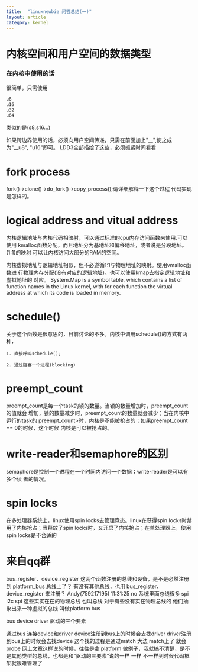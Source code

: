 ```yaml
---
title:  "linuxnewbie 问答总结(一)"
layout: article
category: kernel 
---
```


# 内核空间和用户空间的数据类型

### 在内核中使用的话
很简单，只需使用

```c
u8
u16
u32
u64
```
类似的是(s8,s16...)

如果跨边界使用的话，必须向用户空间传递，只需在前面加上"__",使之成为"__u8",
"u16"即可。
LDD3全部描绘了这些，必须抓紧时间看看

# fork process
fork()->clone()->do_fork()->copy_process();请详细解释一下这个过程
代码实现是怎样的。

# logical address and vitual address
内核逻辑地址与内核代码相映射，可以通过标准的cpu内存访问函数来使用.可以使用
kmalloc函数分配，而且地址分为基地址和偏移地址，或者说是分段地址。(1:1)的映射
可以让内核访问大部分的RAM的空间。

内核虚拟地址与逻辑地址相似，但不必遵循1:1与物理地址的映射。使用vmalloc函数进
行物理内存分配(没有对应的逻辑地址)。也可以使用kmap去指定逻辑地址和虚拟地址的
对应。
System.Map is a symbol table, which contains a list of function names in the
Linux kernel, with for each function the virtual address at which its code
is loaded in memory.

# schedule()
关于这个函数是很意思的，目前讨论的不多。内核中调用schedule()的方式有两种，

	1. 直接呼叫schedule();
	
	2. 通过阻塞一个进程(blocking)

# preempt_count

preempt_count是每一个task的锁的数量。当锁的数量增加时，preempt_count的值就会
增加，锁的数量减少时，preempt_count的数量就会减少；当在内核中运行的task的
preempt_count>时，内核是不能被抢占的；如果preempt_count == 0的时候，这个时候
内核是可以被抢占的。

# write-reader和semaphore的区别
semaphore是控制一个进程在一个时间内访问一个数据；write-reader是可以有多个读
者的情况。

# spin locks
在多处理器系统上，linux使用spin locks去管理竞态。linux在获得spin locks时禁用了内核抢占；当释放了spin locks时，又开启了内核抢占；在单处理器上，使用
spin locks是不合适的

# 来自qq群

bus_register、device_register 这两个函数注册的总线和设备，是不是必然注册到 platform_bus 总线上了？ 
有没有其他总线，也用 bus_register、device_register 来注册？
Andy(759217195)  11:31:25
no 系统里面总线很多
spi i2c spi 这些实实在在的物理总线 也叫总线
对于有些没有实在物理总线的 他们抽象出来一种虚拟的总线 叫做platform bus

bus device driver 驱动的三个要素

通过bus 连接device和driver
device注册到bus上的时候会去找driver
driver注册到bus上的时候会去找device
这个找的过程是通过match 大法
match上了 就会probe
网上文章这样说的时候，往往是拿 platform 做例子，我就搞不清楚，是不是其他类型的总线，也都是和“驱动的三要素”说的一样
一样
不一样到时候代码框架就很难管理了


